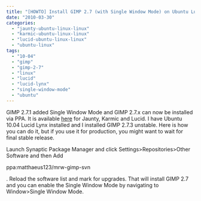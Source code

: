 ```yaml
---
title: "[HOWTO] Install GIMP 2.7 (with Single Window Mode) on Ubuntu Lucid Lynx"
date: "2010-03-30"
categories: 
  - "jaunty-ubuntu-linux-linux"
  - "karmic-ubuntu-linux-linux"
  - "lucid-ubuntu-linux-linux"
  - "ubuntu-linux"
tags: 
  - "10-04"
  - "gimp"
  - "gimp-2-7"
  - "linux"
  - "lucid"
  - "lucid-lynx"
  - "single-window-mode"
  - "ubuntu"
---
```


GIMP 2.7.1 added Single Window Mode and GIMP 2.7.x can now be installed via PPA. It is available [here](https://launchpad.net/~matthaeus123/+archive/mrw-gimp-svn) for Jaunty, Karmic and Lucid. I have Ubuntu 10.04 Lucid Lynx installed and I installed GIMP 2.7.3 unstable. Here is how you can do it, but if you use it for production, you might want to wait for final stable release.

Launch Synaptic Package Manager and click Settings>Repositories>Other Software and then Add

ppa:matthaeus123/mrw-gimp-svn

. Reload the software list and mark for upgrades. That will install GIMP 2.7 and you can enable the Single Window Mode by navigating to Window>Single Window Mode.
